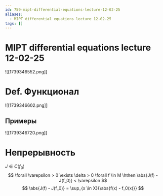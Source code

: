 ```yaml
---
id: 759-mipt-differential-equations-lecture-12-02-25
aliases:
  - MIPT differential equations lecture 12-02-25
tags: []
---
```


# MIPT differential equations lecture 12-02-25
![[1739346552.png]]

# Def. Функционал
![[1739346602.png]]
## Примеры
![[1739346720.png]]

# Непрерывность
$J \in C(f_0)$
 $$
\forall \varepsilon > 0 \exists \delta > 0 \forall f \in M \hthen
\abs{J(f) - J(f_0)} < \varepsilon
$$
$$
\abs{J(f) - J(f_0)} = \sup_{x \in X}{\abs{f(x) - f_0(x)}}
$$
